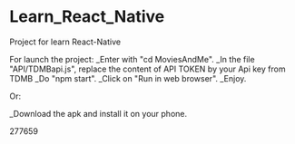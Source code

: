 # Learn_React_Native
Project for learn React-Native

For launch the project:
_Enter with "cd MoviesAndMe".
_In the file "API/TDMBapi.js", replace the content of API TOKEN by your Api key from TDMB
_Do "npm start".
_Click on "Run in web browser".
_Enjoy.

Or:

_Download the apk and install it on your phone.


277659